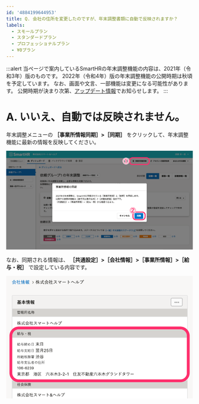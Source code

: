 ```yaml
---
id: '4884199644953'
title: Q. 会社の住所を変更したのですが、年末調整書類に自動で反映されますか？
labels:
  - スモールプラン
  - スタンダードプラン
  - プロフェッショナルプラン
  - ¥0プラン
---
```

:::alert
当ページで案内しているSmartHRの年末調整機能の内容は、2021年（令和3年）版のものです。
2022年（令和4年）版の年末調整機能の公開時期は秋頃を予定しています。
なお、画面や文言、一部機能は変更になる可能性があります。
公開時期が決まり次第、[アップデート情報](https://smarthr.jp/update)でお知らせします。
:::

# A. いいえ、自動では反映されません。

年末調整メニューの **［事業所情報同期］>［同期］** をクリックして、年末調整機能に最新の情報を反映してください。

![](./_______SmartHR____________.png)

なお、同期される情報は、 **［共通設定］>［会社情報］>［事業所情報］>［給与・税］** で設定している内容です。

![](./___________SmartHR____________.png)
